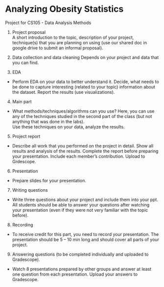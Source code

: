 # Analyzing Obesity Statistics
Project for CS105 - Data Analysis Methods

1.  Project proposal  
A short introduction to the topic, description of your project, technique(s) that you are planning 
on using (use our shared doc in google drive to submit an informal proposal).  
 
2.  Data collection and data cleaning 
Depends on your project and data that you can find. 
 
3.  EDA 
- Perform EDA on your data to better understand it. Decide, what needs to be done to capture 
interesting (related to your topic) information about the dataset.  Report the results (use 
visualizations). 
 
4.  Main part 
- What methods/techniques/algorithms can you use? Here, you can use any of the techniques 
studied in the second part of the class (but not anything that was done in the labs).  
Use these techniques on your data, analyze the results. 

5.  Project report 
- Describe all work that you performed on the project in detail. Show all results and analysis of 
the results. Complete the report before preparing your presentation. Include each member’s 
contribution. Upload to Grdescope.  
 
6. Presentation 
- Prepare slides for your presentation.  
 
7.  Writing questions 
- Write three questions about your project and include them into your ppt. All students should be 
able to answer your questions after watching your presentation (even if they were not very 
familiar with the topic before). 
 
8. Recording 
- To receive credit for this part, you need to record your presentation. The presentation should be 
5 – 10 min long and should cover all parts of your project. 
 
9.  Answering questions (to be completed individually and uploaded to Gradescope). 
- Watch 8 presentations prepared by other groups and answer at least one question from each 
presentation. Upload your answers to Gradescope. 
